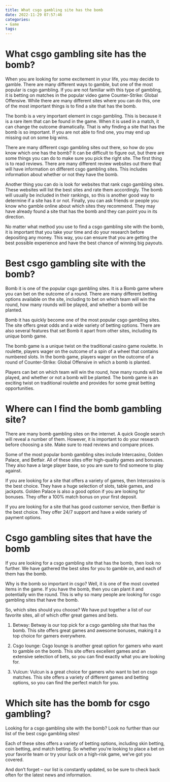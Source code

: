 ```yaml
---
title: What csgo gambling site has the bomb
date: 2022-11-29 07:57:46
categories:
- Game
tags:
---
```



#  What csgo gambling site has the bomb?

When you are looking for some excitement in your life, you may decide to gamble. There are many different ways to gamble, but one of the most popular is csgo gambling. If you are not familiar with this type of gambling, it is betting on matches in the popular video game Counter-Strike: Global Offensive. While there are many different sites where you can do this, one of the most important things is to find a site that has the bomb.

The bomb is a very important element in csgo gambling. This is because it is a rare item that can be found in the game. When it is used in a match, it can change the outcome dramatically. That is why finding a site that has the bomb is so important. If you are not able to find one, you may end up missing out on some big wins.

There are many different csgo gambling sites out there, so how do you know which one has the bomb? It can be difficult to figure out, but there are some things you can do to make sure you pick the right site. The first thing is to read reviews. There are many different review websites out there that will have information on different csgo gambling sites. This includes information about whether or not they have the bomb.

Another thing you can do is look for websites that rank csgo gambling sites. These websites will list the best sites and rate them accordingly. The bomb will usually be included in their rankings, so this is another good way to determine if a site has it or not. Finally, you can ask friends or people you know who gamble online about which sites they recommend. They may have already found a site that has the bomb and they can point you in its direction.

No matter what method you use to find a csgo gambling site with the bomb, it is important that you take your time and do your research before depositing any money. This way, you can ensure that you are getting the best possible experience and have the best chance of winning big payouts.

#  Best csgo gambling site with the bomb?

Bomb it is one of the popular csgo gambling sites. It is a Bomb game where you can bet on the outcome of a round. There are many different betting options available on the site, including to bet on which team will win the round, how many rounds will be played, and whether a bomb will be planted.

Bomb it has quickly become one of the most popular csgo gambling sites. The site offers great odds and a wide variety of betting options. There are also several features that set Bomb it apart from other sites, including its unique bomb game.

The bomb game is a unique twist on the traditional casino game roulette. In roulette, players wager on the outcome of a spin of a wheel that contains numbered slots. In the bomb game, players wager on the outcome of a round of Counter-Strike: Global Offensive in which a bomb is planted.

Players can bet on which team will win the round, how many rounds will be played, and whether or not a bomb will be planted. The bomb game is an exciting twist on traditional roulette and provides for some great betting opportunities.

#  Where can I find the bomb gambling site?

There are many bomb gambling sites on the internet. A quick Google search will reveal a number of them. However, it is important to do your research before choosing a site. Make sure to read reviews and compare prices.

Some of the most popular bomb gambling sites include Intercasino, Golden Palace, and Betfair. All of these sites offer high-quality games and bonuses. They also have a large player base, so you are sure to find someone to play against.

If you are looking for a site that offers a variety of games, then Intercasino is the best choice. They have a huge selection of slots, table games, and jackpots. Golden Palace is also a good option if you are looking for bonuses. They offer a 100% match bonus on your first deposit.

If you are looking for a site that has good customer service, then Betfair is the best choice. They offer 24/7 support and have a wide variety of payment options.

#  Csgo gambling sites that have the bomb

If you are looking for a csgo gambling site that has the bomb, then look no further. We have gathered the best sites for you to gamble on, and each of them has the bomb.

Why is the bomb so important in csgo? Well, it is one of the most coveted items in the game. If you have the bomb, then you can plant it and potentially win the round. This is why so many people are looking for csgo gambling sites that have the bomb.

So, which sites should you choose? We have put together a list of our favorite sites, all of which offer great games and bets.

1. Betway: Betway is our top pick for a csgo gambling site that has the bomb. This site offers great games and awesome bonuses, making it a top choice for gamers everywhere.

2. Csgo lounge: Csgo lounge is another great option for gamers who want to gamble on the bomb. This site offers excellent games and an extensive selection of bets, so you can find exactly what you are looking for.

3. Vulcun: Vulcun is a great choice for gamers who want to bet on csgo matches. This site offers a variety of different games and betting options, so you can find the perfect match for you.

#  Which site has the bomb for csgo gambling?

Looking for a csgo gambling site with the bomb? Look no further than our list of the best csgo gambling sites!

Each of these sites offers a variety of betting options, including skin betting, coin betting, and match betting. So whether you’re looking to place a bet on your favorite team or try your luck on a high-risk game, we’ve got you covered.

And don’t forget – our list is constantly updated, so be sure to check back often for the latest news and information.